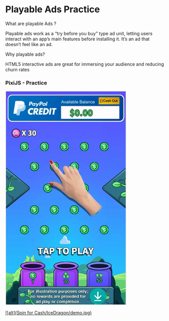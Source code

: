 # Playable Ads Practice

What are playable Ads ?

Playable ads work as a “try before you buy” type ad unit, letting users interact with an app’s main features before installing it. It’s an ad that doesn’t feel like an ad.

Why playable ads?

HTML5 interactive ads are great for immersing your audience and reducing churn rates


### PixiJS - Practice <br/>

[![alt](PlinkoMaster/demo.jpg)](https://ohmango.github.io/PlinkoMaster/)

[![alt](Spin for Cash/IceDragon/demo.jpg)](https://ohmango.github.io/PlinkoMaster/)
